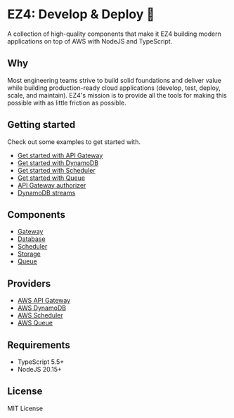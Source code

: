 # EZ4: Develop & Deploy 🚀

A collection of high-quality components that make it EZ4 building modern applications on top of AWS with NodeJS and TypeScript.

## Why

Most engineering teams strive to build solid foundations and deliver value while building production-ready cloud applications (develop, test, deploy, scale, and maintain). EZ4's mission is to provide all the tools for making this possible with as little friction as possible.

## Getting started

Check out some examples to get started with.

- [Get started with API Gateway](./examples/hello-aws-gateway)
- [Get started with DynamoDB](./examples/hello-aws-dynamodb)
- [Get started with Scheduler](./examples/hello-aws-scheduler)
- [Get started with Queue](./examples/hello-aws-queue)
- [API Gateway authorizer](./examples/aws-gateway-authorizer)
- [DynamoDB streams](./examples/aws-dynamodb-streams)

## Components

- [Gateway](./packages/gateway/)
- [Database](./packages/database/)
- [Scheduler](./packages/scheduler/)
- [Storage](./packages/storage/)
- [Queue](./packages/queue/)

## Providers

- [AWS API Gateway](./packages/aws-gateway/)
- [AWS DynamoDB](./packages/aws-dynamodb/)
- [AWS Scheduler](./packages/aws-scheduler/)
- [AWS Queue](./packages/aws-queue/)

## Requirements

- TypeScript 5.5+
- NodeJS 20.15+

## License

MIT License
